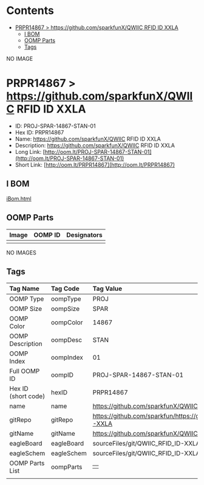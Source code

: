 



Contents
========

* [PRPR14867 > https://github.com/sparkfunX/QWIIC RFID ID XXLA](#prpr14867--httpsgithubcomsparkfunxqwiic-rfid-id-xxla)
	* [I BOM](#i-bom)
	* [OOMP Parts](#oomp-parts)
	* [Tags](#tags)
  
NO IMAGE  
# PRPR14867 > https://github.com/sparkfunX/QWIIC RFID ID XXLA

- ID: PROJ-SPAR-14867-STAN-01
- Hex ID: PRPR14867
- Name: https://github.com/sparkfunX/QWIIC RFID ID XXLA
- Description: https://github.com/sparkfunX/QWIIC RFID ID XXLA
- Long Link: [http://oom.lt/PROJ-SPAR-14867-STAN-01](http://oom.lt/PROJ-SPAR-14867-STAN-01)
- Short Link: [http://oom.lt/PRPR14867](http://oom.lt/PRPR14867)

## I BOM
  
[iBom.html](https://htmlpreview.github.io/?https://github.com/oomlout/oomlout_OOMP_projects_V2/blob/main/PROJ/SPAR/14867/STAN/01/ibom.html)
## OOMP Parts
  

|Image|OOMP ID|Designators|
| :--- | :--- | :--- |
||||
  
NO IMAGES  
## Tags
  

|Tag Name|Tag Code|Tag Value|
| :--- | :--- | :--- |
|OOMP Type|oompType|PROJ|
|OOMP Size|oompSize|SPAR|
|OOMP Color|oompColor|14867|
|OOMP Description|oompDesc|STAN|
|OOMP Index|oompIndex|01|
|Full OOMP ID|oompID|PROJ-SPAR-14867-STAN-01|
|Hex ID (short code)|hexID|PRPR14867|
|name|name|https://github.com/sparkfunX/QWIIC RFID ID XXLA|
|gitRepo|gitRepo|https://github.com/sparkfun/https://github.com/sparkfunX/QWIIC_RFID_ID-XXLA|
|gitName|gitName|https://github.com/sparkfunX/QWIIC_RFID_ID-XXLA|
|eagleBoard|eagleBoard|sourceFiles/git/QWIIC_RFID_ID-XXLA/Hardware/Qwiic RFID - IDXXLA.brd|
|eagleSchem|eagleSchem|sourceFiles/git/QWIIC_RFID_ID-XXLA/Hardware/Qwiic RFID - IDXXLA.sch|
|OOMP Parts List|oompParts|<table><tr><td></td></tr></table>|
||||
